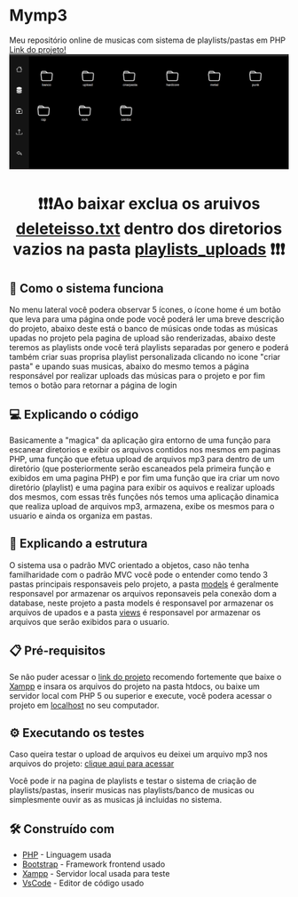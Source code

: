 # Mymp3
Meu repositório online de musicas com sistema de playlists/pastas em PHP<br>
<a href="https://mymp3repositorio.000webhostapp.com/" targe="_blank">Link do projeto!</a>
<img src='fotodoprojeto.png'>

<center><h1>❗❗❗Ao baixar exclua os aruivos <a href="https://github.com/andradedevweb/mymp3/blob/main/app/models/playlists_uploads/hardcore/deleteisso.txt" targe="_blank">deleteisso.txt</a> dentro dos diretorios vazios na pasta <a href="https://github.com/andradedevweb/mymp3/tree/main/app/models/playlists_uploads" targe="_blank">playlists_uploads</a> ❗❗❗</h1></center>

## 🤔 Como o sistema funciona

No menu lateral você podera observar 5 ícones, o ícone home é um botão que leva para uma página onde pode você poderá ler uma breve descrição do projeto, abaixo deste está o banco de músicas onde todas as músicas upadas no projeto pela pagina de upload são renderizadas, abaixo deste teremos as playlists onde você terá playlists separadas por genero e poderá também criar suas proprisa playlist personalizada clicando no icone "criar pasta" e upando suas musicas, abaixo do mesmo temos a página responsável por realizar uploads das músicas para o projeto e por fim temos o botão para retornar a página de login

## 💻 Explicando o código

Basicamente a "magica" da aplicação gira entorno de uma função para escanear diretorios e exibir os arquivos contidos nos mesmos em paginas PHP, uma função que efetua upload de arquivos mp3 para dentro de um diretório (que posteriormente serão escaneados pela primeira função e exibidos em uma pagina PHP) e por fim uma função que ira criar um novo diretório (playlist) e uma pagina para exibir os aquivos e realizar uploads dos mesmos, com essas três funções nós temos uma aplicação dinamica que realiza upload de arquivos mp3, armazena, exibe os mesmos para o usuario e ainda os organiza em pastas.

## 📂 Explicando a estrutura

O sistema usa o padrão MVC orientado a objetos, caso não tenha familharidade com o padrão MVC você pode o entender como tendo 3 pastas principais responsaveis pelo projeto, a pasta <a href="https://github.com/andradedevweb/mymp3/tree/main/app/models" targe="_blank">models</a> é geralmente responsavel por armazenar os arquivos reponsaveis pela conexão dom a database, neste projeto a pasta models é responsavel por armazenar os arquivos de upados e a pasta <a href="https://github.com/andradedevweb/mymp3/tree/main/app/views" targe="_blank">views</a> é responsavel por armazenar os arquivos que serão exibidos para o usuario.

## 📋 Pré-requisitos

Se não puder acessar o <a href="https://mymp3repositorio.000webhostapp.com/" targe="_blank">link do projeto</a> recomendo fortemente que baixe o <a href="https://www.apachefriends.org/pt_br/index.html" targe="_blank">Xampp</a>  e insara os arquivos do projeto na pasta htdocs, ou baixe um servidor local com PHP 5 ou superior e execute, você podera acessar o projeto em <a href="http://localhost/" targe="_blank">localhost</a> no seu computador.

## ⚙️ Executando os testes

Caso queira testar o upload de arquivos eu deixei um arquivo mp3 nos arquivos do projeto: <a href="https://github.com/andradedevweb/mymp3/blob/main/audio.mp3">clique aqui para acessar</a>

Você pode ir na pagina de playlists e testar o sistema de criação de playlists/pastas, inserir musicas nas playlists/banco de musicas ou simplesmente ouvir as as musicas já incluidas no sistema.

## 🛠️ Construído com

* [PHP](https://www.php.net/) - Linguagem usada
* [Bootstrap](https://getbootstrap.com/) - Framework frontend usado
* [Xampp](https://www.apachefriends.org/pt_br/index.html) - Servidor local usada para teste
* [VsCode](https://code.visualstudio.com/) - Editor de código usado
